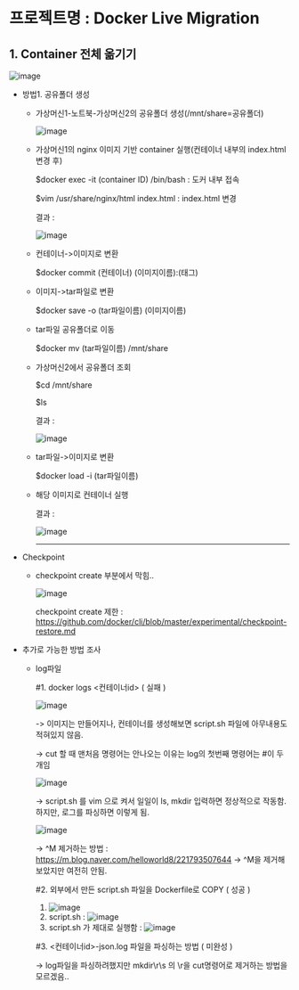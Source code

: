 # 프로젝트명 : Docker Live Migration

## 1. Container 전체 옮기기
![image](https://user-images.githubusercontent.com/73922068/110815660-faa5ab80-82cd-11eb-8639-91cd1a5d0b96.png)
* 방법1. 공유폴더 생성

  - 가상머신1-노트북-가상머신2의 공유폴더 생성(/mnt/share=공유폴더)
  
    ![image](https://user-images.githubusercontent.com/73922068/110817195-650b1b80-82cf-11eb-81c0-9c2679b89eeb.png)
    
  - 가상머신1의 nginx 이미지 기반 container 실행(컨테이너 내부의 index.html 변경 후)
    
    $docker exec -it (container ID) /bin/bash : 도커 내부 접속
    
    $vim /usr/share/nginx/html index.html : index.html 변경
    
    결과 : 
    
    ![image](https://user-images.githubusercontent.com/73922068/110821122-1c556180-82d3-11eb-8359-03c1988b9d63.png)
    
  - 컨테이너->이미지로 변환
  
    $docker commit (컨테이너) (이미지이름):(태그)
    
  - 이미지->tar파일로 변환

    $docker save -o (tar파일이름) (이미지이름)
    
  - tar파일 공유폴더로 이동
  
    $docker mv (tar파일이름) /mnt/share
    
  - 가상머신2에서 공유폴더 조회
  
    $cd /mnt/share
    
    $ls
    
    결과 : 
    
    ![image](https://user-images.githubusercontent.com/73922068/110822195-29bf1b80-82d4-11eb-8b2c-867a4b4605c0.png)
    
  - tar파일->이미지로 변환
  
    $docker load -i (tar파일이름)
    
  - 해당 이미지로 컨테이너 실행
  
    결과 : 
    
    ![image](https://user-images.githubusercontent.com/73922068/110822663-9fc38280-82d4-11eb-884e-cc123b577466.png)
    
    ***
    
    
   
* Checkpoint
  - checkpoint create 부분에서 막힘..
  
    ![image](https://user-images.githubusercontent.com/73922068/111031890-200cf380-844d-11eb-88d5-3ad954cb3d62.png)
    
    checkpoint create 제한 : https://github.com/docker/cli/blob/master/experimental/checkpoint-restore.md

* 추가로 가능한 방법 조사
  - log파일
    
    #1. docker logs <컨테이너id> ( 실패 )
    
    ![image](https://user-images.githubusercontent.com/73922068/112845565-f22bde00-90df-11eb-9dac-11bbfa6cbf84.png)

    -> 이미지는 만들어지나, 컨테이너를 생성해보면 script.sh 파일에 아무내용도 적혀있지 않음.
    
    -> cut 할 때 맨처음 명령어는 안나오는 이유는 log의 첫번째 명령어는 #이 두개임
    
    ![image](https://user-images.githubusercontent.com/73922068/112850429-f27aa800-90e4-11eb-88c8-858fc65def16.png)
    
    -> script.sh 를 vim 으로 켜서 일일이 ls, mkdir 입력하면 정상적으로 작동함. 하지만, 로그를 파싱하면 이렇게 됨. 
    
    ![image](https://user-images.githubusercontent.com/73922068/112851739-3c17c280-90e6-11eb-9494-70c2c1a71ff6.png)
    
    -> ^M 제거하는 방법 : https://m.blog.naver.com/helloworld8/221793507644
    -> ^M을 제거해 보았지만 여전히 안됨.
    
    #2. 외부에서 만든 script.sh 파일을 Dockerfile로 COPY ( 성공 )
      1. ![image](https://user-images.githubusercontent.com/73922068/112854603-fad4e200-90e8-11eb-92d4-f3b37455f6a0.png)
      2. script.sh : ![image](https://user-images.githubusercontent.com/73922068/112854741-19d37400-90e9-11eb-932a-188778ffa9d1.png)
      3. script.sh 가 제대로 실행함 : ![image](https://user-images.githubusercontent.com/73922068/112854852-37084280-90e9-11eb-8df2-54bada20a24e.png)

    
    #3. <컨테이너id>-json.log 파일을 파싱하는 방법 ( 미완성 )
    
    -> log파일을 파싱하려했지만 mkdir\r\s 의 \r을 cut명령어로 제거하는 방법을 모르겠음..
    

